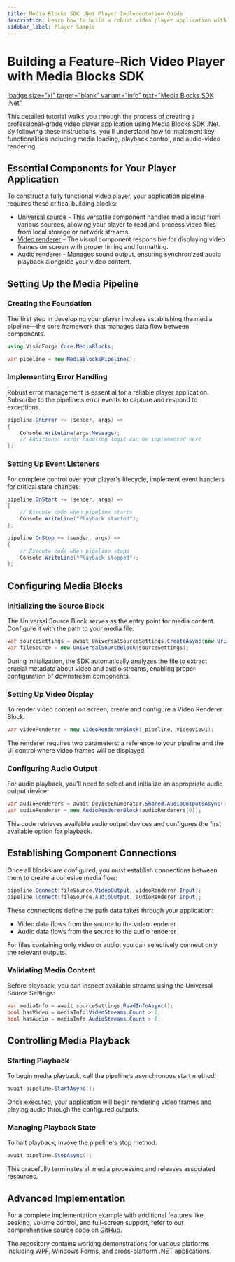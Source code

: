 ```yaml
---
title: Media Blocks SDK .Net Player Implementation Guide
description: Learn how to build a robust video player application with Media Blocks SDK .Net. This step-by-step tutorial covers essential components including source blocks, video rendering, audio output configuration, pipeline creation, and advanced playback controls for .NET developers.
sidebar_label: Player Sample
---
```


# Building a Feature-Rich Video Player with Media Blocks SDK

[!badge size="xl" target="blank" variant="info" text="Media Blocks SDK .Net"](https://www.visioforge.com/media-blocks-sdk-net)

This detailed tutorial walks you through the process of creating a professional-grade video player application using Media Blocks SDK .Net. By following these instructions, you'll understand how to implement key functionalities including media loading, playback control, and audio-video rendering.

## Essential Components for Your Player Application

To construct a fully functional video player, your application pipeline requires these critical building blocks:

- [Universal source](../Sources/index.md) - This versatile component handles media input from various sources, allowing your player to read and process video files from local storage or network streams.
- [Video renderer](../VideoRendering/index.md) - The visual component responsible for displaying video frames on screen with proper timing and formatting.
- [Audio renderer](../AudioRendering/index.md) - Manages sound output, ensuring synchronized audio playback alongside your video content.

## Setting Up the Media Pipeline

### Creating the Foundation

The first step in developing your player involves establishing the media pipeline—the core framework that manages data flow between components.

```csharp
using VisioForge.Core.MediaBlocks;

var pipeline = new MediaBlocksPipeline();
```

### Implementing Error Handling

Robust error management is essential for a reliable player application. Subscribe to the pipeline's error events to capture and respond to exceptions.

```csharp
pipeline.OnError += (sender, args) =>
{
    Console.WriteLine(args.Message);
    // Additional error handling logic can be implemented here
};
```

### Setting Up Event Listeners

For complete control over your player's lifecycle, implement event handlers for critical state changes:

```csharp
pipeline.OnStart += (sender, args) => 
{
    // Execute code when pipeline starts
    Console.WriteLine("Playback started");
};

pipeline.OnStop += (sender, args) => 
{
    // Execute code when pipeline stops
    Console.WriteLine("Playback stopped");
};
```

## Configuring Media Blocks

### Initializing the Source Block

The Universal Source Block serves as the entry point for media content. Configure it with the path to your media file:

```csharp
var sourceSettings = await UniversalSourceSettings.CreateAsync(new Uri(filePath));
var fileSource = new UniversalSourceBlock(sourceSettings);
```

During initialization, the SDK automatically analyzes the file to extract crucial metadata about video and audio streams, enabling proper configuration of downstream components.

### Setting Up Video Display

To render video content on screen, create and configure a Video Renderer Block:

```csharp
var videoRenderer = new VideoRendererBlock(_pipeline, VideoView1);
```

The renderer requires two parameters: a reference to your pipeline and the UI control where video frames will be displayed.

### Configuring Audio Output

For audio playback, you'll need to select and initialize an appropriate audio output device:

```csharp
var audioRenderers = await DeviceEnumerator.Shared.AudioOutputsAsync();
var audioRenderer = new AudioRendererBlock(audioRenderers[0]);
```

This code retrieves available audio output devices and configures the first available option for playback.

## Establishing Component Connections

Once all blocks are configured, you must establish connections between them to create a cohesive media flow:

```csharp
pipeline.Connect(fileSource.VideoOutput, videoRenderer.Input);
pipeline.Connect(fileSource.AudioOutput, audioRenderer.Input);
```

These connections define the path data takes through your application:

- Video data flows from the source to the video renderer
- Audio data flows from the source to the audio renderer

For files containing only video or audio, you can selectively connect only the relevant outputs.

### Validating Media Content

Before playback, you can inspect available streams using the Universal Source Settings:

```csharp
var mediaInfo = await sourceSettings.ReadInfoAsync();
bool hasVideo = mediaInfo.VideoStreams.Count > 0;
bool hasAudio = mediaInfo.AudioStreams.Count > 0;
```

## Controlling Media Playback

### Starting Playback

To begin media playback, call the pipeline's asynchronous start method:

```csharp
await pipeline.StartAsync();
```

Once executed, your application will begin rendering video frames and playing audio through the configured outputs.

### Managing Playback State

To halt playback, invoke the pipeline's stop method:

```csharp
await pipeline.StopAsync();
```

This gracefully terminates all media processing and releases associated resources.

## Advanced Implementation

For a complete implementation example with additional features like seeking, volume control, and full-screen support, refer to our comprehensive source code on [GitHub](https://github.com/visioforge/.Net-SDK-s-samples/tree/master/Media%20Blocks%20SDK/WPF/CSharp/Simple%20Player%20Demo%20WPF).

The repository contains working demonstrations for various platforms including WPF, Windows Forms, and cross-platform .NET applications.
